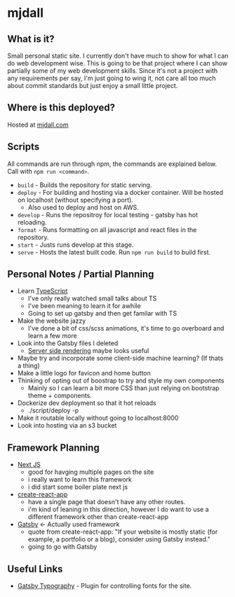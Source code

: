 # mjdall
## What is it?
Small personal static site. I currently don't have much to show for what I can do web development wise. This is going to be that project where I can show partially some of my web development skills. Since it's not a project with any requirements per say, I'm just going to wing it, not care all too much about commit standards but just enjoy a small little project.

## Where is this deployed?
Hosted at [mjdall.com](http://mjdall.com)

## Scripts
All commands are run through npm, the commands are explained below. Call with `npm run <command>`.
* `build` - Builds the repository for static serving.
* `deploy` - For building and hosting via a docker container. Will be hosted on localhost (without specifying a port).
    * Also used to deploy and host on AWS.
* `develop` - Runs the repositroy for local testing - gatsby has hot reloading.
* `format` - Runs formatting on all javascript and react files in the repository.
* `start` - Justs runs develop at this stage.
* `serve` - Hosts the latest built code. Run `npm run build` to build first.

## Personal Notes / Partial Planning
* Learn [TypeScript](https://www.typescriptlang.org/)
    * I've only really watched small talks about TS
    * I've been meaning to learn it for awhile
    * Going to set up gatsby and then get familar with TS
* Make the website jazzy
    * I've done a bit of css/scss animations, it's time to go overboard and learn a few more
* Look into the Gatsby files I deleted
    * [Server side rendering](https://www.gatsbyjs.org/docs/ssr-apis/) maybe looks useful
* Maybe try and incorporate some client-side machine learning? (If thats a thing)
* Make a little logo for favicon and home button
* Thinking of opting out of boostrap to try and style my own components
    * Mainly so I can learn a bit more CSS than just relying on bootstrap theme + components.
* Dockerize dev deployment so that it hot reloads
    * ./script/deploy -p
* Make it routable locally without going to localhost:8000
* Look into hosting via an s3 bucket

## Framework Planning
* [Next JS](https://nextjs.org/)
    * good for havging multiple pages on the site
    * i really want to learn this framework
    * i did start some boiler plate next js
* [create-react-app](https://github.com/facebook/create-react-app)
    * have a single page that doesn't have any other routes.
    * i'm kind of leaning in this direction, however I do want to use a different framework other than create-react-app
* [Gatsby](https://www.gatsbyjs.org/) <- Actually used framework
    * quote from create-react-app: "If your website is mostly static (for example, a portfolio or a blog), consider using Gatsby instead."
    * going to go with Gatsby

## Useful Links
* [Gatsby Typography](https://www.gatsbyjs.org/docs/typography-js/) - Plugin for controlling fonts for the site.
